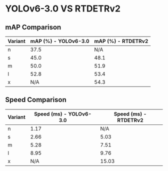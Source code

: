 ---
---
# YOLOv6-3.0 VS RTDETRv2

## mAP Comparison

| Variant | mAP (%) - YOLOv6-3.0 | mAP (%) - RTDETRv2 |
|---------|--------------------|--------------------|
| n | 37.5 | N/A |
| s | 45.0 | 48.1 |
| m | 50.0 | 51.9 |
| l | 52.8 | 53.4 |
| x | N/A | 54.3 |

## Speed Comparison

| Variant | Speed (ms) - YOLOv6-3.0 | Speed (ms) - RTDETRv2 |
|---------|-----------------------|-----------------------|
| n | 1.17 | N/A |
| s | 2.66 | 5.03 |
| m | 5.28 | 7.51 |
| l | 8.95 | 9.76 |
| x | N/A | 15.03 |
